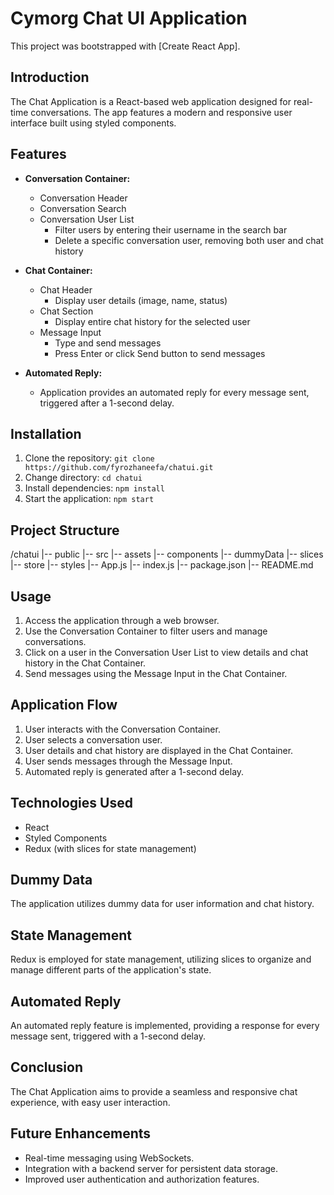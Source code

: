# Cymorg Chat UI Application

This project was bootstrapped with [Create React App].

## Introduction

The Chat Application is a React-based web application designed for real-time conversations. The app features a modern and responsive user interface built using styled components.

## Features

- **Conversation Container:**

  - Conversation Header
  - Conversation Search
  - Conversation User List
    - Filter users by entering their username in the search bar
    - Delete a specific conversation user, removing both user and chat history

- **Chat Container:**

  - Chat Header
    - Display user details (image, name, status)
  - Chat Section
    - Display entire chat history for the selected user
  - Message Input
    - Type and send messages
    - Press Enter or click Send button to send messages

- **Automated Reply:**
  - Application provides an automated reply for every message sent, triggered after a 1-second delay.

## Installation

1. Clone the repository: `git clone https://github.com/fyrozhaneefa/chatui.git`
2. Change directory: `cd chatui`
3. Install dependencies: `npm install`
4. Start the application: `npm start`

## Project Structure

/chatui
|-- public
|-- src
|-- assets
|-- components
|-- dummyData
|-- slices
|-- store
|-- styles
|-- App.js
|-- index.js
|-- package.json
|-- README.md

## Usage

1. Access the application through a web browser.
2. Use the Conversation Container to filter users and manage conversations.
3. Click on a user in the Conversation User List to view details and chat history in the Chat Container.
4. Send messages using the Message Input in the Chat Container.

## Application Flow

1. User interacts with the Conversation Container.
2. User selects a conversation user.
3. User details and chat history are displayed in the Chat Container.
4. User sends messages through the Message Input.
5. Automated reply is generated after a 1-second delay.

## Technologies Used

- React
- Styled Components
- Redux (with slices for state management)

## Dummy Data

The application utilizes dummy data for user information and chat history.

## State Management

Redux is employed for state management, utilizing slices to organize and manage different parts of the application's state.

## Automated Reply

An automated reply feature is implemented, providing a response for every message sent, triggered with a 1-second delay.

## Conclusion

The Chat Application aims to provide a seamless and responsive chat experience, with easy user interaction.

## Future Enhancements

- Real-time messaging using WebSockets.
- Integration with a backend server for persistent data storage.
- Improved user authentication and authorization features.
